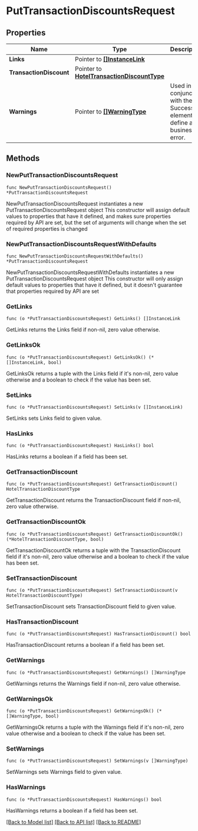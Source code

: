 # PutTransactionDiscountsRequest

## Properties

Name | Type | Description | Notes
------------ | ------------- | ------------- | -------------
**Links** | Pointer to [**[]InstanceLink**](InstanceLink.md) |  | [optional] 
**TransactionDiscount** | Pointer to [**HotelTransactionDiscountType**](HotelTransactionDiscountType.md) |  | [optional] 
**Warnings** | Pointer to [**[]WarningType**](WarningType.md) | Used in conjunction with the Success element to define a business error. | [optional] 

## Methods

### NewPutTransactionDiscountsRequest

`func NewPutTransactionDiscountsRequest() *PutTransactionDiscountsRequest`

NewPutTransactionDiscountsRequest instantiates a new PutTransactionDiscountsRequest object
This constructor will assign default values to properties that have it defined,
and makes sure properties required by API are set, but the set of arguments
will change when the set of required properties is changed

### NewPutTransactionDiscountsRequestWithDefaults

`func NewPutTransactionDiscountsRequestWithDefaults() *PutTransactionDiscountsRequest`

NewPutTransactionDiscountsRequestWithDefaults instantiates a new PutTransactionDiscountsRequest object
This constructor will only assign default values to properties that have it defined,
but it doesn't guarantee that properties required by API are set

### GetLinks

`func (o *PutTransactionDiscountsRequest) GetLinks() []InstanceLink`

GetLinks returns the Links field if non-nil, zero value otherwise.

### GetLinksOk

`func (o *PutTransactionDiscountsRequest) GetLinksOk() (*[]InstanceLink, bool)`

GetLinksOk returns a tuple with the Links field if it's non-nil, zero value otherwise
and a boolean to check if the value has been set.

### SetLinks

`func (o *PutTransactionDiscountsRequest) SetLinks(v []InstanceLink)`

SetLinks sets Links field to given value.

### HasLinks

`func (o *PutTransactionDiscountsRequest) HasLinks() bool`

HasLinks returns a boolean if a field has been set.

### GetTransactionDiscount

`func (o *PutTransactionDiscountsRequest) GetTransactionDiscount() HotelTransactionDiscountType`

GetTransactionDiscount returns the TransactionDiscount field if non-nil, zero value otherwise.

### GetTransactionDiscountOk

`func (o *PutTransactionDiscountsRequest) GetTransactionDiscountOk() (*HotelTransactionDiscountType, bool)`

GetTransactionDiscountOk returns a tuple with the TransactionDiscount field if it's non-nil, zero value otherwise
and a boolean to check if the value has been set.

### SetTransactionDiscount

`func (o *PutTransactionDiscountsRequest) SetTransactionDiscount(v HotelTransactionDiscountType)`

SetTransactionDiscount sets TransactionDiscount field to given value.

### HasTransactionDiscount

`func (o *PutTransactionDiscountsRequest) HasTransactionDiscount() bool`

HasTransactionDiscount returns a boolean if a field has been set.

### GetWarnings

`func (o *PutTransactionDiscountsRequest) GetWarnings() []WarningType`

GetWarnings returns the Warnings field if non-nil, zero value otherwise.

### GetWarningsOk

`func (o *PutTransactionDiscountsRequest) GetWarningsOk() (*[]WarningType, bool)`

GetWarningsOk returns a tuple with the Warnings field if it's non-nil, zero value otherwise
and a boolean to check if the value has been set.

### SetWarnings

`func (o *PutTransactionDiscountsRequest) SetWarnings(v []WarningType)`

SetWarnings sets Warnings field to given value.

### HasWarnings

`func (o *PutTransactionDiscountsRequest) HasWarnings() bool`

HasWarnings returns a boolean if a field has been set.


[[Back to Model list]](../README.md#documentation-for-models) [[Back to API list]](../README.md#documentation-for-api-endpoints) [[Back to README]](../README.md)


